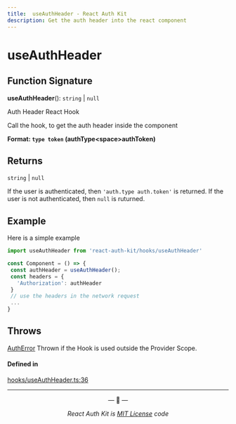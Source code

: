 ```yaml
---
title:  useAuthHeader - React Auth Kit
description: Get the auth header into the react component
---
```


# useAuthHeader

<div data-ea-publisher="authkitarkadipme" data-ea-type="text" id="ref-useAuthHeader"></div>

## Function Signature

**useAuthHeader**(): `string` | ``null``


Auth Header React Hook

Call the hook,
to get the auth header inside the component

**Format: `type token` (authType<space\>authToken)**

## Returns

`string` \| ``null``

If the user is authenticated,
then `'auth.type auth.token'` is returned.
If the user is not authenticated, then `null` is ruturned.

## Example

Here is a simple example
```jsx
import useAuthHeader from 'react-auth-kit/hooks/useAuthHeader'

const Component = () => {
 const authHeader = useAuthHeader();
 const headers = {
   'Authorization': authHeader
 }
 // use the headers in the network request
 ...
}
```

## Throws

[AuthError](./../errors.md#autherror)
Thrown if the Hook is used outside the Provider Scope.

#### Defined in

[hooks/useAuthHeader.ts:36](https://github.com/react-auth-kit/react-auth-kit/blob/37dc30d4/packages/react-auth-kit/src/hooks/useAuthHeader.ts#L36)

---

<p align="center">&mdash; 🔑  &mdash;</p>
<p align="center"><i>React Auth Kit is <a href="https://github.com/react-auth-kit/react-auth-kit/blob/master/LICENSE">MIT License</a> code</i></p>
